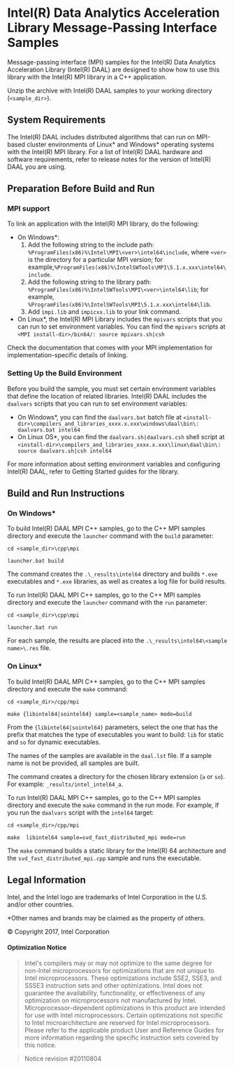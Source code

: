 # Intel(R) Data Analytics Acceleration Library Message-Passing Interface Samples

Message-passing interface (MPI) samples for the Intel(R) Data Analytics Acceleration Library (Intel(R) DAAL) are designed to show how to use this library with the Intel(R) MPI library in a C++ application.

Unzip the archive with Intel(R) DAAL samples to your working directory (`<sample_dir>`).

## System Requirements
The Intel(R) DAAL includes distributed algorithms that can run on MPI-based cluster environments of Linux\* and Windows\* operating systems with the Intel(R) MPI library. For a list of Intel(R) DAAL hardware and software requirements, refer to release notes for the version of Intel(R) DAAL you are using.

## Preparation Before Build and Run
### MPI support
To link an application with the Intel(R) MPI library, do the following:

- On Windows\*:
    1. Add the following string to the include path: `%ProgramFiles(x86)%\Intel\MPI\<ver>\intel64\include`, where `<ver>` is the directory for a particular MPI version;
    for example,`%ProgramFiles(x86)%\IntelSWTools\MPI\5.1.x.xxx\intel64\include`.
    2. Add the following string to the library path: `%ProgramFiles(x86)%\IntelSWTools\MPI\<ver>\intel64\lib`;
    for example, `%ProgramFiles(x86)%\IntelSWTools\MPI\5.1.x.xxx\intel64\lib`.
    3. Add `impi.lib` and `impicxx.lib` to your link command.
- On Linux\*, the Intel(R) MPI Library includes the `mpivars` scripts that you can run to set environment variables. You can find the `mpivars` scripts at `<MPI install-dir>/bin64/:
source mpivars.sh|csh`

Check the documentation that comes with your MPI implementation for implementation-specific details of linking.

### Setting Up the Build Environment 
Before you build the sample, you must set certain environment variables that define the location of related libraries. Intel(R) DAAL includes the `daalvars` scripts that you can run to set environment variables:

- On Windows\*, you can find the `daalvars.bat` batch file at `<install-dir>\compilers_and_libraries_xxxx.x.xxx\windows\daal\bin\:
daalvars.bat intel64`
- On Linux OS\*, you can find the `daalvars.sh|daalvars.csh` shell script at `<install-dir>\compilers_and_libraries_xxxx.x.xxx\linux\daal\bin\:
source daalvars.sh|csh intel64`

For more information about setting environment variables and configuring Intel(R) DAAL, refer to Getting Started guides for the library.

## Build and Run Instructions
### On Windows\*
To build Intel(R) DAAL MPI C++ samples, go to the C++ MPI samples directory and execute the `launcher` command with the `build` parameter:

```
cd <sample_dir>\cpp\mpi

launcher.bat build
```

The command creates the `.\_results\intel64` directory and builds `*.exe` executables and `*.exe` libraries, as well as creates a log file for build results.

To run Intel(R) DAAL MPI C++ samples, go to the C++ MPI samples directory and execute the `launcher` command with the `run` parameter:

```
cd <sample_dir>\cpp\mpi

launcher.bat run
```

For each sample, the results are placed into the `.\_results\intel64\<sample name>\.res` file.

### On Linux\*
To build Intel(R) DAAL MPI C++ samples, go to the C++ MPI samples directory and execute the `make` command:

```
cd <sample_dir>/cpp/mpi

make {libintel64|sointel64} sample=<sample_name> mode=build
```

From the `{libintel64|sointel64}` parameters, select the one that has the prefix that matches the type of executables you want to build: `lib` for static and `so` for dynamic executables.

The names of the samples are available in the `daal.lst` file. If a sample name is not be provided, all samples are built.

The command creates a directory for the chosen library extension (`a` or `so`). For example: `_results/intel_intel64_a`.

To run Intel(R) DAAL MPI C++ samples, go to the C++ MPI samples directory and execute the `make` command in the run mode. For example, if you run the `daalvars` script with the `intel64` target:

```
cd <sample_dir>/cpp/mpi 

make  libintel64 sample=svd_fast_distributed_mpi mode=run
```

The `make` command builds a static library for the Intel(R) 64 architecture and the `svd_fast_distributed_mpi.cpp` sample and runs the executable.

## Legal Information
Intel, and the Intel logo are trademarks of Intel Corporation in the U.S. and/or other countries.

\*Other names and brands may be claimed as the property of others.

&copy; Copyright 2017, Intel Corporation

#### Optimization Notice

>Intel's compilers may or may not optimize to the same degree for non-Intel microprocessors for optimizations that are not unique to Intel microprocessors. These optimizations include SSE2, SSE3, and SSSE3 instruction sets and other optimizations. Intel does not guarantee the availability, functionality, or effectiveness of any optimization on microprocessors not manufactured by Intel. Microprocessor-dependent optimizations in this product are intended for use with Intel microprocessors. Certain optimizations not specific to Intel microarchitecture are reserved for Intel microprocessors. Please refer to the applicable product User and Reference Guides for more information regarding the specific instruction sets covered by this notice.

>Notice revision \#20110804
